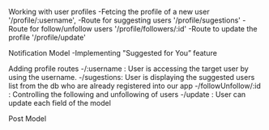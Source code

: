   Working with user profiles
-Fetcing the profile of a new user '/profile/:username',
-Route for suggesting users '/profile/sugestions'
-Route for follow/unfollow users '/profile/followers/:id'
-Route to update the profile  '/profile/update'

Notification Model
-Implementing "Suggested for You” feature

Adding profile routes
-/:username : User is accessing the target user by using the username.
-/sugestions: User is displaying the suggested users list from the db who are already registered into our app
-/followUnfollow/:id : Controlling the following and unfollowing of users
-/update : User can update each field of the model

Post Model

